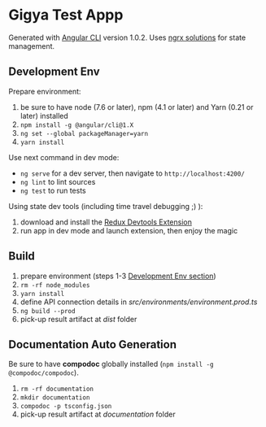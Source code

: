 # Gigya Test Appp

Generated with [Angular CLI](https://github.com/angular/angular-cli) version 1.0.2.
Uses [ngrx solutions](https://github.com/ngrx) for state management.

## Development Env

Prepare environment:

1. be sure to have node (7.6 or later), npm (4.1 or later) and Yarn (0.21 or later) installed
1. `npm install -g @angular/cli@1.X`
1. `ng set --global packageManager=yarn`
1. `yarn install`

Use next command in dev mode:

* `ng serve` for a dev server, then navigate to `http://localhost:4200/`
* `ng lint` to lint sources
* `ng test` to run tests

Using state dev tools (including time travel debugging ;) ):

1. download and install the [Redux Devtools Extension](http://extension.remotedev.io/)
1. run app in dev mode and launch extension, then enjoy the magic

## Build

1. prepare environment (steps 1-3 [Development Env section](#development-env))
1. `rm -rf node_modules`
1. `yarn install`
1. define API connection details in *src/environments/environment.prod.ts*
1. `ng build --prod`
1. pick-up result artifact at *dist* folder

## Documentation Auto Generation

Be sure to have **compodoc** globally installed (`npm install -g @compodoc/compodoc`).

1. `rm -rf documentation`
1. `mkdir documentation`
1. `compodoc -p tsconfig.json`
1. pick-up result artifact at *documentation* folder
